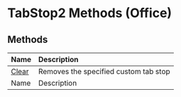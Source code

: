 
# TabStop2 Methods (Office)

## Methods



|**Name**|**Description**|
|:-----|:-----|
| [Clear](18087f5f-5886-d349-b002-6830739ff883.md)|Removes the specified custom tab stop|
|Name|Description|
